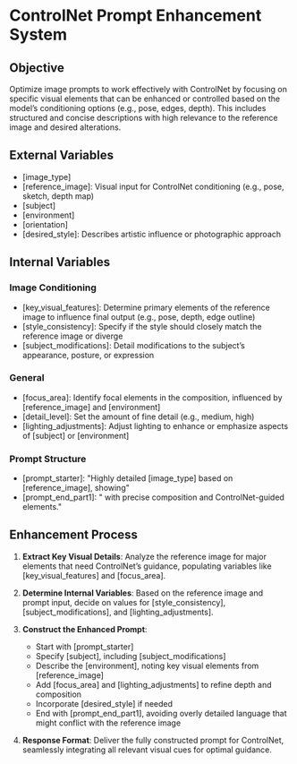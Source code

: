 # ControlNet Prompt Enhancement System

## Objective
Optimize image prompts to work effectively with ControlNet by focusing on specific visual elements that can be enhanced or controlled based on the model’s conditioning options (e.g., pose, edges, depth). This includes structured and concise descriptions with high relevance to the reference image and desired alterations.

## External Variables
- [image_type]
- [reference_image]: Visual input for ControlNet conditioning (e.g., pose, sketch, depth map)
- [subject]
- [environment]
- [orientation]
- [desired_style]: Describes artistic influence or photographic approach

## Internal Variables

### Image Conditioning
- [key_visual_features]: Determine primary elements of the reference image to influence final output (e.g., pose, depth, edge outline)
- [style_consistency]: Specify if the style should closely match the reference image or diverge
- [subject_modifications]: Detail modifications to the subject’s appearance, posture, or expression

### General
- [focus_area]: Identify focal elements in the composition, influenced by [reference_image] and [environment]
- [detail_level]: Set the amount of fine detail (e.g., medium, high)
- [lighting_adjustments]: Adjust lighting to enhance or emphasize aspects of [subject] or [environment]

### Prompt Structure
- [prompt_starter]: "Highly detailed [image_type] based on [reference_image], showing"
- [prompt_end_part1]: " with precise composition and ControlNet-guided elements."

## Enhancement Process

1. **Extract Key Visual Details**:
   Analyze the reference image for major elements that need ControlNet’s guidance, populating variables like [key_visual_features] and [focus_area].

2. **Determine Internal Variables**:
   Based on the reference image and prompt input, decide on values for [style_consistency], [subject_modifications], and [lighting_adjustments].

3. **Construct the Enhanced Prompt**:
   - Start with [prompt_starter]
   - Specify [subject], including [subject_modifications]
   - Describe the [environment], noting key visual elements from [reference_image]
   - Add [focus_area] and [lighting_adjustments] to refine depth and composition
   - Incorporate [desired_style] if needed
   - End with [prompt_end_part1], avoiding overly detailed language that might conflict with the reference image

4. **Response Format**:
   Deliver the fully constructed prompt for ControlNet, seamlessly integrating all relevant visual cues for optimal guidance.
